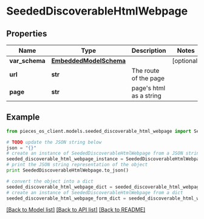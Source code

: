 # SeededDiscoverableHtmlWebpage


## Properties
Name | Type | Description | Notes
------------ | ------------- | ------------- | -------------
**var_schema** | [**EmbeddedModelSchema**](EmbeddedModelSchema.md) |  | [optional] 
**url** | **str** | The route of the page  | 
**page** | **str** | page&#39;s html as a string | 

## Example

```python
from pieces_os_client.models.seeded_discoverable_html_webpage import SeededDiscoverableHtmlWebpage

# TODO update the JSON string below
json = "{}"
# create an instance of SeededDiscoverableHtmlWebpage from a JSON string
seeded_discoverable_html_webpage_instance = SeededDiscoverableHtmlWebpage.from_json(json)
# print the JSON string representation of the object
print SeededDiscoverableHtmlWebpage.to_json()

# convert the object into a dict
seeded_discoverable_html_webpage_dict = seeded_discoverable_html_webpage_instance.to_dict()
# create an instance of SeededDiscoverableHtmlWebpage from a dict
seeded_discoverable_html_webpage_form_dict = seeded_discoverable_html_webpage.from_dict(seeded_discoverable_html_webpage_dict)
```
[[Back to Model list]](../README.md#documentation-for-models) [[Back to API list]](../README.md#documentation-for-api-endpoints) [[Back to README]](../README.md)


